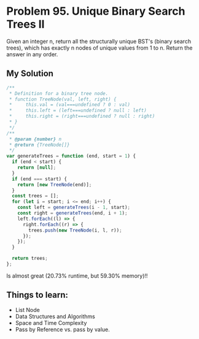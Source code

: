 # Problem 95. Unique Binary Search Trees II

Given an integer n, return all the structurally unique BST's (binary search trees), which has exactly n nodes of unique values from 1 to n. Return the answer in any order.

## My Solution

```js
/**
 * Definition for a binary tree node.
 * function TreeNode(val, left, right) {
 *     this.val = (val===undefined ? 0 : val)
 *     this.left = (left===undefined ? null : left)
 *     this.right = (right===undefined ? null : right)
 * }
 */
/**
 * @param {number} n
 * @return {TreeNode[]}
 */
var generateTrees = function (end, start = 1) {
  if (end < start) {
    return [null];
  }
  if (end === start) {
    return [new TreeNode(end)];
  }
  const trees = [];
  for (let i = start; i <= end; i++) {
    const left = generateTrees(i - 1, start);
    const right = generateTrees(end, i + 1);
    left.forEach((l) => {
      right.forEach((r) => {
        trees.push(new TreeNode(i, l, r));
      });
    });
  }

  return trees;
};
```

Is almost great (20.73% runtime, but 59.30% memory)!!

## Things to learn:

- List Node
- Data Structures and Algorithms
- Space and Time Complexity
- Pass by Reference vs. pass by value.
